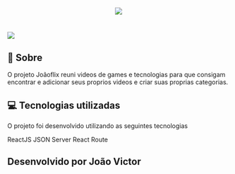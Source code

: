 <h1 align="center">
    <img src="https://ik.imagekit.io/lkgbmsinhh/tiulo_joaoflix_7NDJ_9FH6.png">
</h1>

<h1>
    <img="src/assets/joaoflixApp.gif">
</h1>

<h1>
    <img src="https://ik.imagekit.io/lkgbmsinhh/cadastrojoaoflix_qZkMTtgyY.png">
</h1>

## :speech_balloon: Sobre 

O projeto Joãoflix reuni videos de games e tecnologias para que consigam encontrar e adicionar seus proprios videos e criar suas proprias categorias.

## :computer: Tecnologias utilizadas 

O projeto foi desenvolvido utilizando as seguintes tecnologias

ReactJS
JSON Server
React Route

## Desenvolvido por João Victor